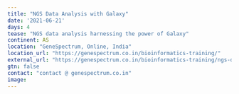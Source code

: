 ```yaml
---
title: "NGS Data Analysis with Galaxy"
date: '2021-06-21'
days: 4
tease: "NGS data analysis harnessing the power of Galaxy"
continent: AS
location: "GeneSpectrum, Online, India"
location_url: "https://genespectrum.co.in/bioinformatics-training/"
external_url: "https://genespectrum.co.in/bioinformatics-training/ngs-data-analysis-with-galaxy/"
gtn: false
contact: "contact @ genespectrum.co.in"
image: 
---
```

